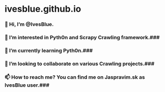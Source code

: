 # ivesblue.github.io


### 👋 Hi, I’m @IvesBlue. ### 
### 👀 I’m interested in Pyth0n and Scrapy Crawling framework.### 
### 🌱 I’m currently learning Pyth0n.### 
### 💞️ I’m looking to collaborate on various Crawling projects.### 
### 📫 How to reach me? You can find me on Jaspravim.sk as IvesBlue user.### 
